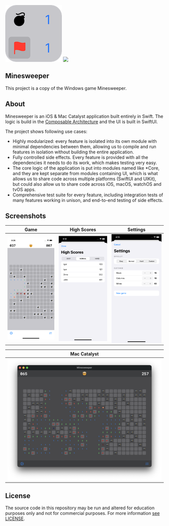 ![App Icon](Assets/README/app_icon.png)
[<img src="https://i0.wp.com/rogy.app/wp-content/uploads/2024/12/downlaod-from-app-store.png" width="150">](https://apps.apple.com/app/minesweeper-v1-0/id6738613938)

## Minesweeper

This project is a copy of the Windows game Minesweeper.

## About

Minesweeper is an iOS & Mac Catalyst application built entirely in Swift. The logic is build in the [Composable Architecture](https://github.com/pointfreeco/swift-composable-architecture) and the UI is built in SwiftUI.

The project shows following use cases:

* Highly modularized: every feature is isolated into its own module with minimal dependencies between them, allowing us to compile and run features in isolation without building the entire application.
* Fully controlled side effects. Every feature is provided with all the dependencies it needs to do its work, which makes testing very easy.
* The core logic of the application is put into modules named like *Core, and they are kept separate from modules containing UI, which is what allows us to share code across multiple platforms (SwiftUI and UIKit), but could also allow us to share code across iOS, macOS, watchOS and tvOS apps.
* Comprehensive test suite for every feature, including integration tests of many features working in unison, and end-to-end testing of side effects.

## Screenshots

| Game | High Scores | Settings |
|---|---|---|
| <img src="Assets/README/game.png" width="300"> | <img src="Assets/README/high_scores.png" width="300"> | <img src="Assets/README/settings.png" width="300"> |

| Mac Catalyst |
|---|
|![macOS](Assets/README/mac_os.png)|

## License

The source code in this repository may be run and altered for education purposes only and not for commercial purposes. For more information [see LICENSE](https://raw.githubusercontent.com/RogyMD/TCAminesweeper/master/LICENSE).
